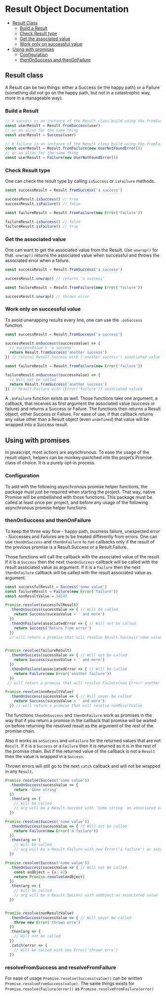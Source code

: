 # Result Object Documentation

- [Result Class](result.md#result-class)
    - [Build a Result](result.md#build-a-result)
    - [Check Result type](result.md#check-result-type)
    - [Get the associated value](result.md#get-the-associated-value)
    - [Work only on successful value](result.md#work-only-on-successful-value)
- [Using with promises](result.md#using-with-promises)
    - [Configuration](result.md#configuration)
    - [thenOnSuccess and thenOnFailure](result.md#thenonsuccess-and-thenonfailure)

## Result class

A Result can be two things: either a Success (ie the happy path) or a Failure (something did not 
go on the happy path, but not in a catastrophic way, more in a manageable way).

### Build a Result
```js
// A success is an instance of the Result class build using the fromSuccess factory method
const userResult = Result.fromSuccess(user)
// or an alias for the same thing 
const userResult = Success(user)

// A failure is an instance of the Result class build using the fromFailure factory method
const userResult = Result.fromFailure(new UserNotFoundError())
// or an alias for the same thing 
const userResult = Failure(new UserNotFoundError())
``` 

### Check Result type

One can check the result type by calling `isSuccess` or `isFailure` methods.
```js
const successResult = Result.fromSuccess('a success')

successResult.isSuccess() // true
successResult.isFailure() // false

const failureResult = Result.fromFailure(new Error('failure'))

failureResult.isSuccess() // false
failureResult.isFailure() // true
``` 

### Get the associated value

One can want to get the associated value from the Result. Use `unwrap()` for that. `unwrap()` returns
the associated value when successful and throws the associated error when a failure.
```js
const successResult = Result.fromSuccess('a success')

successResult.unwrap() // returns 'a success'

const failureResult = Result.fromFailure(new Error('failure'))

successResult.unwrap() // throws error
``` 

### Work only on successful value

To avoid unwrapping results every line, one can use the `.onSuccess` function.

```js
const successResult = Result.fromSuccess('a success')

successResult.onSuccess((successValue) => {
  // successValue > 'a success'
  return Result.fromSuccess('another success')
}) // returns Result.Success with ('another success') associated value

const failureResult = Result.fromFailure(new Error('failure'))

failureResult.onSuccess((successValue) => {
  // Will not be called
  return Result.fromSuccess('another success')
}) // Result.Failure with (Error('failure')) associated valued
``` 
A `.onFailure` function exists as well. Those functions take one argument, 
a callback, that receives as first argument the associated value (success or failure)
and returns a Success or Failure. The functions then returns a Result object, either
Success or Failure. For ease of use, if that callback returns any value other than a 
Result object (even `undefined`) that value will be wrapped into a Success result.    

## Using with promises

In javascript, most actions are asynchronous. To ease the usage of the result object, helpers can
be monkey-pactched into the projet’s Promise class of choice. It is a purely opt-in
process. 

### Configuration
To add with the following asynchronous promise helper functions, the package must just be required when starting the project.
That way, native Promise will be embellished with those functions.
This package must be called at least once per project, and before any usage of the following asynchronous promise helper functions. 
 
### thenOnSuccess and thenOnFailure

To keep the three way flow - happy path, business failure, unexpected error - Successes and Failures are to be treated
differently from errors. One can use `thenOnSuccess` and `thenOnFailure` to run callbacks only if the result
of the previous promise is a Result.Success or a Result.Failure. 

Those functions will call the callback with the associated value of the result.
 If it is a `Success` then the next `thenOnSuccess` callback will be called with the result associated value as argument.
 If it is a `Failure` then the next `thenOnFailure` callback will be called with the result associated value as argument.
 
```js
const successfulResult = Success('some value')
const failureResult = Failure(new Error('failure'))
const nonResultValue = 34243

Promise.resolve(successfulResult)
  .thenOnSuccess(sucessValue => { // Will be called
    return Success(sucessValue + ' and more')
  }) 
  .thenOnFailure(associatedError => { // Will not be called
    return Success('Return from error')
  }) 
  // will return a promise that will resolve Result.Success('some value and more')


Promise.resolve(failureResult)
  .thenOnSuccess(sucessValue => { // Will not be called
    return Success(sucessValue + ' and more')
  })
  .thenOnFailure(associatedError => { // Will be called
    return Failure(new Error('another failure'))
  })
 // will return a promise that will resolve Failure(new Error('another failure'))

Promise.resolve(nonResultValue)
  .thenOnSuccess(sucessValue => { // Will never be called
    return Success(sucessValue + ' and more')
  }) // will return a promise that will resolve nonResultValue
```

The functions `thenOnSuccess` and `thenOnFailure` work as promises in the way that if you return a promise in 
the callback that promise will be waited on before returning the resolved result as the argument of the rest of
the promise chain.

Also it works as `onSuccess` and `onFailure` for the returned values that are not `Result`. If it is a `Success` or 
a `Failure` then it is returned as it is in the rest of the promise chain. But if the returned value of the callback is 
not a `Result` then the value is wrapped in a `Success`.    

Thrown errors will still go to the next `catch` callback and will not be wrapped in any `Result`.

```js
Promise.resolve(Success('some value'))
  .thenOnSuccess(sucessValue => { 
    return 'Some string'
  }) 
  .then(arg => { 
    // Will be called
    // arg will be a Result.Success with 'Some string' as associated value
  }) 

Promise.resolve(Success('some value'))
  .thenOnSuccess(sucessValue => { // Will not be called
    return Failure(new Error('a failure'))
  })
  .then(arg => { 
    // Will be called
    // arg will be a Result.Failure with new Error('a failure') as associated value
  })

Promise.resolve(Success('some value'))
  .thenOnSuccess(sucessValue => { // Will not be called
    const anObject = {a: 42}
    return Promise.resolve(anObject)
  })
  .then(arg => { 
    // Will be called
    // arg will be a Result.Success with anObject as associated value
  })


Promise.resolve(nonResultValue)
  .thenOnSuccess(sucessValue => { // Will never be called
    throw new Error('thrown erre')
  })
  .then(arg => { 
    // Will not be called
  })
  .catch(error => {
    // Will be called with new Error('thrown erre')
  })
```

### resolveFromSuccess and resolveFromFailure

For ease of usage `Promise.resolve(Success(value))` can be written `Promise.resolveFromSuccess(value)`. 
The same things exists for `Promise.resolve(Failure(error))` as `Promise.resolveFromFailure(error)`

